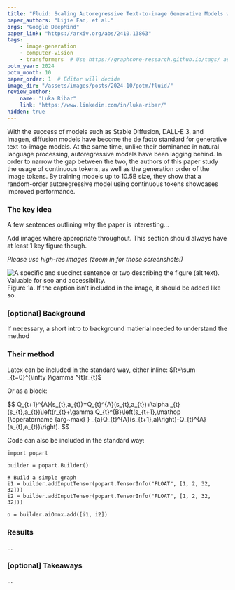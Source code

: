 ```yaml
---
title: "Fluid: Scaling Autoregressive Text-to-image Generative Models with Continuous Tokens"
paper_authors: "Lijie Fan, et al."
orgs: "Google DeepMind"
paper_link: "https://arxiv.org/abs/2410.13863"
tags:
    - image-generation
    - computer-vision
    - transformers  # Use https://graphcore-research.github.io/tags/ as reference
potm_year: 2024
potm_month: 10
paper_order: 1  # Editor will decide
image_dir: "/assets/images/posts/2024-10/potm/fluid/"
review_author:
    name: "Luka Ribar"
    link: "https://www.linkedin.com/in/luka-ribar/"
hidden: true
---
```


With the success of models such as Stable Diffusion, DALL-E 3, and Imagen, diffusion models have become the de facto standard for generative text-to-image models. At the same time, unlike their dominance in natural language processing, autoregressive models have been lagging behind. In order to narrow the gap between the two, the authors of this paper study the usage of continuous tokens, as well as the generation order of the image tokens. By training models up to 10.5B size, they show that a random-order autoregressive model using continuous tokens showcases improved performance.

### The key idea

A few sentences outlining why the paper is interesting...

Add images where appropriate throughout. This section should always
have at least 1 key figure though.

*Please use high-res images (zoom in for those screenshots!)*

<img src="{{ page.image_dir | append: 'figure_1.png' | relative_url }}" alt="A specific and succinct sentence or two describing the figure (alt text). Valuable for seo and accessibility.">
<figcaption>Figure 1a. If the caption isn't included in the image, it should be added like so.</figcaption>

### [optional] Background

If necessary, a short intro to background matierial needed to understand the method

### Their method

Latex can be included in the standard way, either inline: $R=\sum _{t=0}^{\infty }\gamma ^{t}r_{t}$

Or as a block:

<div>
$$
Q_{t+1}^{A}(s_{t},a_{t})=Q_{t}^{A}(s_{t},a_{t})+\alpha _{t}(s_{t},a_{t})\left(r_{t}+\gamma Q_{t}^{B}\left(s_{t+1},\mathop {\operatorname {arg~max} } _{a}Q_{t}^{A}(s_{t+1},a)\right)-Q_{t}^{A}(s_{t},a_{t})\right).
$$
</div>

Code can also be included in the standard way:

```
import popart

builder = popart.Builder()

# Build a simple graph
i1 = builder.addInputTensor(popart.TensorInfo("FLOAT", [1, 2, 32, 32]))
i2 = builder.addInputTensor(popart.TensorInfo("FLOAT", [1, 2, 32, 32]))

o = builder.aiOnnx.add([i1, i2])
```

### Results

...

### [optional] Takeaways

...
